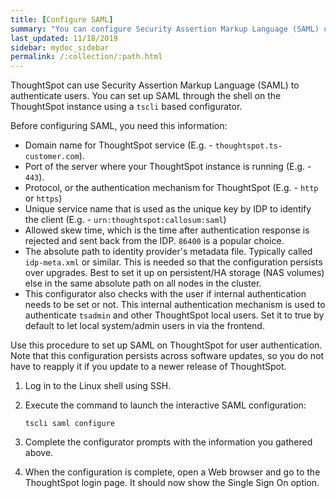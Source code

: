 ```yaml
---
title: [Configure SAML]
summary: "You can configure Security Assertion Markup Language (SAML) using ThoughtSpot's command line interface, tscli."
last_updated: 11/18/2019
sidebar: mydoc_sidebar
permalink: /:collection/:path.html
---
```

ThoughtSpot can use Security Assertion Markup Language (SAML) to authenticate
users. You can set up SAML through the shell on the ThoughtSpot instance using a
`tscli` based configurator.

Before configuring SAML, you need this information:

-   Domain name for ThoughtSpot service (E.g. - `thoughtspot.ts-customer.com`).
-   Port of the server where your ThoughtSpot instance is running (E.g. - `443`).
-   Protocol, or the authentication mechanism for ThoughtSpot (E.g. - `http` or `https`)
-   Unique service name that is used as the unique key by IDP to identify the client (E.g. - `urn:thoughtspot:callosum:saml`)
-   Allowed skew time, which is the time after authentication response is rejected and sent back from the IDP. `86400` is a popular choice.
-   The absolute path to identity provider's metadata file. Typically called `idp-meta.xml` or similar. This is needed so that the configuration persists over upgrades. Best to set it up on persistent/HA storage (NAS volumes) else in the same absolute path on all nodes in the cluster.
-   This configurator also checks with the user if internal authentication needs to be set or not. This internal authentication mechanism is used to authenticate `tsadmin` and other ThoughtSpot local users. Set it to true by default to let local system/admin users in via the frontend.

Use this procedure to set up SAML on ThoughtSpot for user authentication. Note that this configuration persists across software updates, so you do not have to reapply it if you update to a newer release of ThoughtSpot.

1. Log in to the Linux shell using SSH.
2. Execute the command to launch the interactive SAML configuration:

    ```
    tscli saml configure
    ```

3. Complete the configurator prompts with the information you gathered above.
4. When the configuration is complete, open a Web browser and go to the ThoughtSpot login page.
   It should now show the Single Sign On option.
